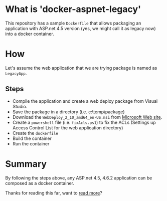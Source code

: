 # What is 'docker-aspnet-legacy'
This repository has a sample `Dockerfile` that allows packaging an application with ASP.net 4.5 version (yes, we might call it as legacy now) into a docker container.

# How
Let's assume the web application that we are trying package is named as `LegacyApp`. 

## Steps

- Compile the application and create a web deploy package from Visual Studio.
- Save the package in a directory (i.e. c:\temp\package)
- Download the `WebDeploy_2_10_amd64_en-US.msi` from [Microsoft Web site](https://www.google.nl/url?sa=t&rct=j&q=&esrc=s&source=web&cd=1&cad=rja&uact=8&ved=0ahUKEwj8xPmcquDTAhWmdpoKHW6eBnwQFggpMAA&url=https%3A%2F%2Fwww.microsoft.com%2Fen-us%2Fdownload%2Fdetails.aspx%3Fid%3D25230&usg=AFQjCNFBdRSDQmtSg4UVtWl4i8bydefmbA&sig2=EwhaOHeCgbTrFnJLgbme5w).
- Create a `powershell` file (i.e. `fixAcls.ps1`) to fix the ACLs (Settings up Access Control List for the web application directory)
- Create the `dockerfile`
- Build the container
- Run the container

# Summary

By following the steps above, any ASP.net 4.5, 4.6.2 application can be composed as a docker container. 

Thanks for reading this far, want to [read more](http://moimtechview.blogspot.nl/2017/05/aspnet-45-applications-on-docker.html)?



